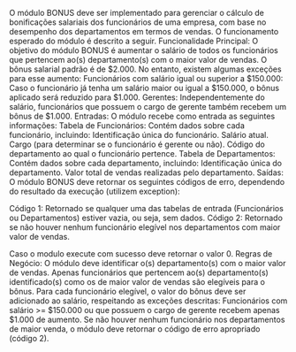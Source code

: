 O módulo BONUS deve ser implementado para gerenciar o cálculo de bonificações salariais dos funcionários de uma empresa, com base no desempenho dos departamentos em termos de vendas. O funcionamento esperado do módulo é descrito a seguir.
Funcionalidade Principal:
O objetivo do módulo BONUS é aumentar o salário de todos os funcionários que pertencem ao(s) departamento(s) com o maior valor de vendas. O bônus salarial padrão é de $2.000.
No entanto, existem algumas exceções para esse aumento:
Funcionários com salário igual ou superior a $150.000: Caso o funcionário já tenha um salário maior ou igual a $150.000, o bônus aplicado será reduzido para $1.000.
Gerentes: Independentemente do salário, funcionários que possuem o cargo de gerente também recebem um bônus de $1.000.
Entradas:
O módulo recebe como entrada as seguintes informações:
Tabela de Funcionários: Contém dados sobre cada funcionário, incluindo:
Identificação única do funcionário.
Salário atual.
Cargo (para determinar se o funcionário é gerente ou não).
Código do departamento ao qual o funcionário pertence.
Tabela de Departamentos: Contém dados sobre cada departamento, incluindo:
Identificação única do departamento.
Valor total de vendas realizadas pelo departamento.
Saídas:
O módulo BONUS deve retornar os seguintes códigos de erro, dependendo do resultado da execução (utilizem exception):

Código 1: Retornado se qualquer uma das tabelas de entrada (Funcionários ou Departamentos) estiver vazia, ou seja, sem dados.
Código 2: Retornado se não houver nenhum funcionário elegível nos departamentos com maior valor de vendas.



Caso o modulo execute com sucesso deve retornar o valor 0.
Regras de Negócio:
O módulo deve identificar o(s) departamento(s) com o maior valor de vendas.
Apenas funcionários que pertencem ao(s) departamento(s) identificado(s) como os de maior valor de vendas são elegíveis para o bônus.
Para cada funcionário elegível, o valor do bônus deve ser adicionado ao salário, respeitando as exceções descritas:
Funcionários com salário >= $150.000 ou que possuem o cargo de gerente recebem apenas $1.000 de aumento.
Se não houver nenhum funcionário nos departamentos de maior venda, o módulo deve retornar o código de erro apropriado (código 2).


 
